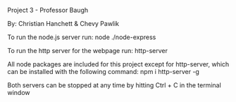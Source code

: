 Project 3 - Professor Baugh

By:
Christian Hanchett & Chevy Pawlik

To run the node.js server run:
node ./node-express

To run the http server for the webpage run:
http-server

All node packages are included for this project except for http-server, which can be
installed with the following command:
npm i http-server -g

Both servers can be stopped at any time by hitting Ctrl + C in the terminal window